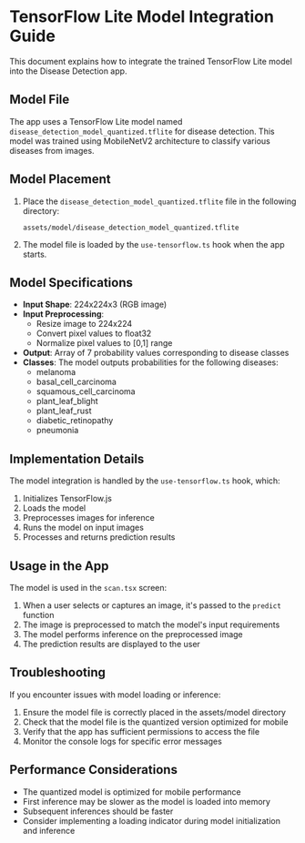 # TensorFlow Lite Model Integration Guide

This document explains how to integrate the trained TensorFlow Lite model into the Disease Detection app.

## Model File

The app uses a TensorFlow Lite model named `disease_detection_model_quantized.tflite` for disease detection. This model was trained using MobileNetV2 architecture to classify various diseases from images.

## Model Placement

1. Place the `disease_detection_model_quantized.tflite` file in the following directory:

   ```
   assets/model/disease_detection_model_quantized.tflite
   ```

2. The model file is loaded by the `use-tensorflow.ts` hook when the app starts.

## Model Specifications

- **Input Shape**: 224x224x3 (RGB image)
- **Input Preprocessing**:
  - Resize image to 224x224
  - Convert pixel values to float32
  - Normalize pixel values to [0,1] range
- **Output**: Array of 7 probability values corresponding to disease classes
- **Classes**: The model outputs probabilities for the following diseases:
  - melanoma
  - basal_cell_carcinoma
  - squamous_cell_carcinoma
  - plant_leaf_blight
  - plant_leaf_rust
  - diabetic_retinopathy
  - pneumonia

## Implementation Details

The model integration is handled by the `use-tensorflow.ts` hook, which:

1. Initializes TensorFlow.js
2. Loads the model
3. Preprocesses images for inference
4. Runs the model on input images
5. Processes and returns prediction results

## Usage in the App

The model is used in the `scan.tsx` screen:

1. When a user selects or captures an image, it's passed to the `predict` function
2. The image is preprocessed to match the model's input requirements
3. The model performs inference on the preprocessed image
4. The prediction results are displayed to the user

## Troubleshooting

If you encounter issues with model loading or inference:

1. Ensure the model file is correctly placed in the assets/model directory
2. Check that the model file is the quantized version optimized for mobile
3. Verify that the app has sufficient permissions to access the file
4. Monitor the console logs for specific error messages

## Performance Considerations

- The quantized model is optimized for mobile performance
- First inference may be slower as the model is loaded into memory
- Subsequent inferences should be faster
- Consider implementing a loading indicator during model initialization and inference
